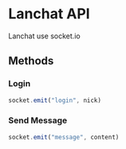 # Lanchat API

Lanchat use socket.io

## Methods

### Login
```js
socket.emit("login", nick)
```

### Send Message
```js
socket.emit("message", content)
```
